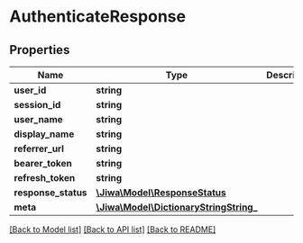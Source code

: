 # AuthenticateResponse

## Properties
Name | Type | Description | Notes
------------ | ------------- | ------------- | -------------
**user_id** | **string** |  | [optional] 
**session_id** | **string** |  | [optional] 
**user_name** | **string** |  | [optional] 
**display_name** | **string** |  | [optional] 
**referrer_url** | **string** |  | [optional] 
**bearer_token** | **string** |  | [optional] 
**refresh_token** | **string** |  | [optional] 
**response_status** | [**\Jiwa\Model\ResponseStatus**](ResponseStatus.md) |  | [optional] 
**meta** | [**\Jiwa\Model\DictionaryStringString_**](DictionaryStringString_.md) |  | [optional] 

[[Back to Model list]](../README.md#documentation-for-models) [[Back to API list]](../README.md#documentation-for-api-endpoints) [[Back to README]](../README.md)


